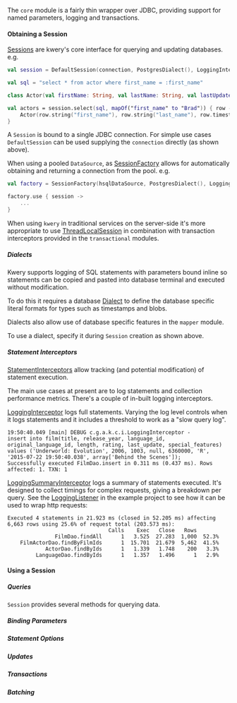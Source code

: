 The `core` module is a fairly thin wrapper over JDBC, providing support for named parameters, logging
and transactions.

#### Obtaining a Session

[Sessions](src/main/kotlin/com/github/andrewoma/kwery/core/Session.kt) are kwery's core interface for querying
and updating databases. e.g.

```kotlin
val session = DefaultSession(connection, PostgresDialect(), LoggingInterceptor())

val sql = "select * from actor where first_name = :first_name"

class Actor(val firstName: String, val lastName: String, val lastUpdate: Timestamp)

val actors = session.select(sql, mapOf("first_name" to "Brad")) { row ->
    Actor(row.string("first_name"), row.string("last_name"), row.timestamp("last_update"))
}
```

A `Session` is bound to a single JDBC connection. For simple use cases `DefaultSession` can be used
supplying the `connection` directly (as shown above). 


When using a pooled `DataSource`, as [SessionFactory](src/main/kotlin/com/github/andrewoma/kwery/core/SessionFactory.kt)
allows for automatically obtaining and returning a connection from the pool. e.g.

```kotlin
val factory = SessionFactory(hsqlDataSource, PostgresDialect(), LoggingInterceptor())

factory.use { session ->
    ...
}
```

When using `kwery` in traditional services on the server-side it's more appropriate to use 
[ThreadLocalSession](src/main/kotlin/com/github/andrewoma/kwery/core/ThreadLocalSession.kt) in combination
with transaction interceptors provided in the `transactional` modules.

##### Dialects

Kwery supports logging of SQL statements with parameters bound inline so statements can be copied and
pasted into database terminal and executed without modification.

To do this it requires a database [Dialect](src/main/kotlin/com/github/andrewoma/kwery/core/dialect/Dialect.kt)
to define the database specific literal formats for types such as timestamps and blobs.

Dialects also allow use of database specific features in the `mapper` module.

To use a dialect, specify it during `Session` creation as shown above.

##### Statement Interceptors
 
[StatementInterceptors](src/main/kotlin/com/github/andrewoma/kwery/core/interceptor/StatementInterceptor.kt) allow
tracking (and potential modification) of statement execution. 

The main use cases at present are to log statements and collection performance metrics. There's a couple of
in-built logging interceptors.

[LoggingInterceptor](src/main/kotlin/com/github/andrewoma/kwery/core/interceptor/LoggingInterceptor.kt) logs
full statements. Varying the log level controls when it logs statements and it includes a threshold to work
as a "slow query log". 
```
19:50:40.049 [main] DEBUG c.g.a.k.c.i.LoggingInterceptor - 
insert into film(title, release_year, language_id, original_language_id, length, rating, last_update, special_features) 
values ('Underworld: Evolution', 2006, 1003, null, 6360000, 'R', '2015-07-22 19:50:40.038', array['Behind the Scenes']);
Successfully executed FilmDao.insert in 0.311 ms (0.437 ms). Rows affected: 1. TXN: 1
```

[LoggingSummaryInterceptor](src/main/kotlin/com/github/andrewoma/kwery/core/interceptor/LoggingSummaryInterceptor.kt)
logs a summary of statements executed. It's designed to collect timings for complex requests, giving a
breakdown per query. See the [LoggingListener](../example/src/main/kotlin/com/github/andrewoma/kwery/example/film/jersey/LoggingListener.kt)
in the example project to see how it can be used to wrap http requests:  
```
Executed 4 statements in 21.923 ms (closed in 52.205 ms) affecting 6,663 rows using 25.6% of request total (203.573 ms):
                                Calls    Exec   Close   Rows      
               FilmDao.findAll      1   3.525  27.283  1,000  52.3%
    FilmActorDao.findByFilmIds      1  15.701  21.679  5,462  41.5%
            ActorDao.findByIds      1   1.339   1.748    200   3.3%
         LanguageDao.findByIds      1   1.357   1.496      1   2.9%
```
 
#### Using a Session

##### Queries

`Session` provides several methods for querying data. 


##### Binding Parameters
##### Statement Options
##### Updates
##### Transactions
##### Batching

